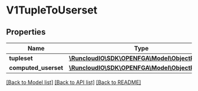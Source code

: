 # V1TupleToUserset

## Properties
Name | Type | Description | Notes
------------ | ------------- | ------------- | -------------
**tupleset** | [**\RuncloudIO\SDK\OPENFGA\Model\ObjectRelation**](ObjectRelation.md) |  | 
**computed_userset** | [**\RuncloudIO\SDK\OPENFGA\Model\ObjectRelation**](ObjectRelation.md) |  | 

[[Back to Model list]](../../README.md#documentation-for-models) [[Back to API list]](../../README.md#documentation-for-api-endpoints) [[Back to README]](../../README.md)

